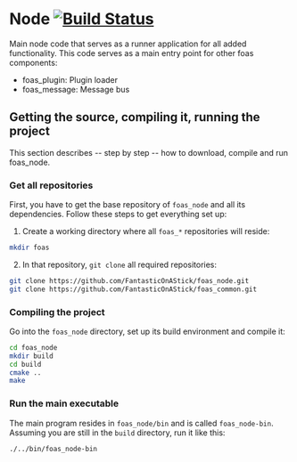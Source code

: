 # Node [![Build Status](https://travis-ci.org/FantasticOnAStick/foas_node.svg?branch=master)](https://travis-ci.org/FantasticOnAStick/foas_node)

Main node code that serves as a runner application for all added functionality. This code serves as a main entry point for other foas components:

* foas_plugin: Plugin loader
* foas_message: Message bus


## Getting the source, compiling it, running the project

This section describes -- step by step -- how to download, compile and run foas_node.


### Get all repositories

First, you have to get the base repository of `foas_node` and all its dependencies. Follow these steps to get everything set up:

1. Create a working directory where all `foas_*` repositories will reside:

```bash
mkdir foas
```

2. In that repository, `git clone` all required repositories:

```bash
git clone https://github.com/FantasticOnAStick/foas_node.git
git clone https://github.com/FantasticOnAStick/foas_common.git
```


### Compiling the project

Go into the `foas_node` directory, set up its build environment and compile it:

```bash
cd foas_node
mkdir build
cd build
cmake ..
make
```


### Run the main executable

The main program resides in `foas_node/bin` and is called `foas_node-bin`. Assuming you are still in the `build` directory, run it like this:

```bash
./../bin/foas_node-bin
```
